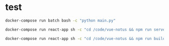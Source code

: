 # test



```sh
docker-compose run batch bash -c "python main.py"
```

```sh
docker-compose run react-app sh -c "cd /code/vue-notus && npm run serve"
```


```sh
docker-compose run react-app sh -c "cd /code/vue-notus && npm run build"
```












